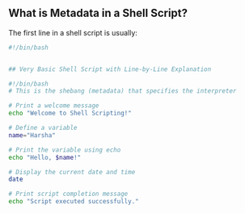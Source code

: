 

##  What is Metadata in a Shell Script?

The first line in a shell script is usually:

```bash
#!/bin/bash


## Very Basic Shell Script with Line-by-Line Explanation

#!/bin/bash
# This is the shebang (metadata) that specifies the interpreter

# Print a welcome message
echo "Welcome to Shell Scripting!"

# Define a variable
name="Harsha"

# Print the variable using echo
echo "Hello, $name!"

# Display the current date and time
date

# Print script completion message
echo "Script executed successfully."
